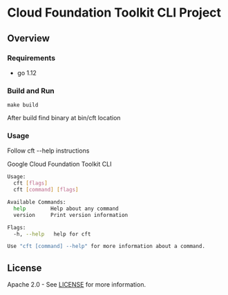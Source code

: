 # Cloud Foundation Toolkit CLI Project

## Overview

### Requirements 

 * go 1.12

### Build and Run 

    make build
    
After build find binary at bin/cft location     

### Usage

Follow cft --help instructions


Google Cloud Foundation Toolkit CLI

```bash
Usage:
  cft [flags]
  cft [command] [flags]

Available Commands:
  help        Help about any command
  version     Print version information

Flags:
  -h, --help   help for cft

Use "cft [command] --help" for more information about a command.
```

## License

Apache 2.0 - See [LICENSE](LICENSE) for more information.
